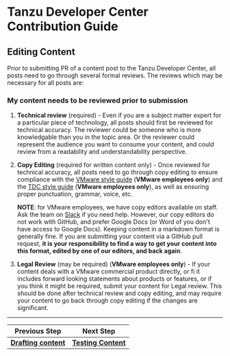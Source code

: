 # Tanzu Developer Center Contribution Guide


## Editing Content

Prior to submitting PR of a content post to the Tanzu Developer Center, all posts need to go through several formal reviews. The reviews which may be necessary for all posts are:


### My content needs to be reviewed prior to submission

1. **Technical review** (required) - Even if you are a subject matter expert for a particular piece of technology, all posts should first be reviewed for technical accuracy. The reviewer could be someone who is more knowledgable than you in the topic area. Or the reviewer could represent the audience you want to consume your content, and could review from a readability and understandability perspective.

2. **Copy Editing** (required for written content only) - Once reviewed for technical accuracy, all posts need to go through copy editing to ensure compliance with the [VMware style guide](https://www.vmware.com/content/dam/brand/photography-only/guidelines/writing-and-naming/editorial-style-guide/marketing-editorial-style-guide.pdf) (**VMware employees only**) and the [TDC style guide](https://docs.google.com/document/d/1XsGW4hqRaPgSo7Ihh0-C8e6VjDbkVlWL7G6GgVK1SeQ/edit) (**VMware employees only**), as well as ensuring proper punctuation, grammar, voice, etc. 

    **NOTE**: for VMware employees, we have copy editors available on staff. Ask the team on [Slack](https://vmware.slack.com/archives/C011DRHHDTL) if you need help. However, our copy editors do not work with GitHub, and prefer Google Docs (or Word of you don't have access to Google Docs). Keeping content in a markdown format is generally fine. If you are submitting your content via a GitHub pull request, **it is your responsibility to find a way to get your content into this format, edited by one of our editors, and back again**. 

3. **Legal Review** (may be required) (**VMware employees only**) - If your content deals with a VMware commercial product directly, or fi it includes forward looking statements about products or features, or if you think it might be required, submit your content for Legal review. This should be done after technical review and copy editing, and may require your content to go back through copy editing if the changes are significant. 

---

| Previous Step | Next Step |
| ------------- | --------- |
| **[Drafting content](gh3-drafting-content.md)** | **[Testing Content](gh5-testing-content.md)** |
